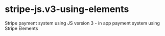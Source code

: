 # stripe-js.v3-using-elements
Stripe payment system using JS version 3 - in app payment system using Stripe Elements
